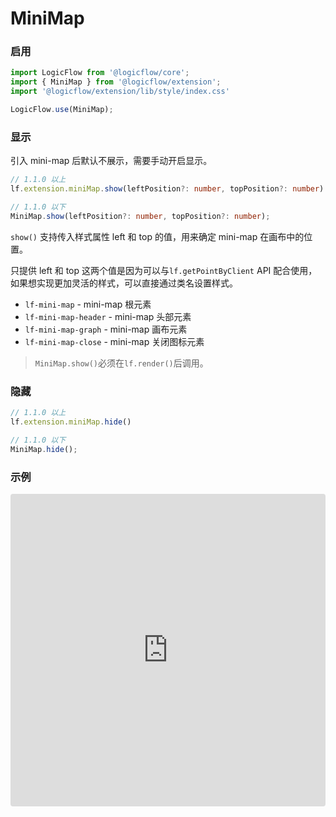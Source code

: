 # MiniMap

### 启用

```ts
import LogicFlow from '@logicflow/core';
import { MiniMap } from '@logicflow/extension';
import '@logicflow/extension/lib/style/index.css'

LogicFlow.use(MiniMap);
```

### 显示

引入 mini-map 后默认不展示，需要手动开启显示。

```ts
// 1.1.0 以上
lf.extension.miniMap.show(leftPosition?: number, topPosition?: number)

// 1.1.0 以下
MiniMap.show(leftPosition?: number, topPosition?: number);
```

`show()` 支持传入样式属性 left 和 top 的值，用来确定 mini-map 在画布中的位置。

只提供 left 和 top 这两个值是因为可以与`lf.getPointByClient` API 配合使用，如果想实现更加灵活的样式，可以直接通过类名设置样式。

- `lf-mini-map` - mini-map 根元素
- `lf-mini-map-header` - mini-map 头部元素
- `lf-mini-map-graph` - mini-map 画布元素
- `lf-mini-map-close` - mini-map 关闭图标元素

> `MiniMap.show()`必须在`lf.render()`后调用。

### 隐藏

```ts
// 1.1.0 以上
lf.extension.miniMap.hide()

// 1.1.0 以下
MiniMap.hide();

```

### 示例

<iframe src="https://codesandbox.io/embed/intelligent-matsumoto-t1dc5?fontsize=14&hidenavigation=1&theme=dark&view=preview"
     style="width:100%; height:500px; border:0; border-radius: 4px; overflow:hidden;"
     title="intelligent-matsumoto-t1dc5"
     allow="accelerometer; ambient-light-sensor; camera; encrypted-media; geolocation; gyroscope; hid; microphone; midi; payment; usb; vr; xr-spatial-tracking"
     sandbox="allow-forms allow-modals allow-popups allow-presentation allow-same-origin allow-scripts"
   ></iframe>

